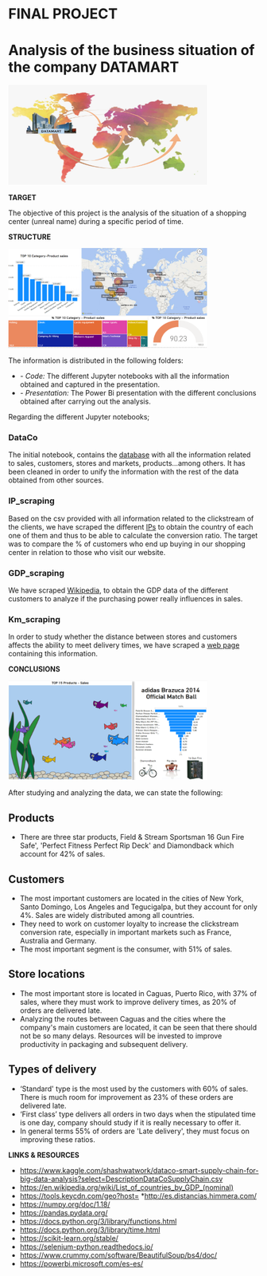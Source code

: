 # FINAL PROJECT 

# Analysis of the business situation of the company DATAMART


<img src="fotos/portada.jpeg?raw=true" width="400" height="200" />

**TARGET**

The objective of this project is the analysis of the situation of a shopping center (unreal name) during a specific period of time.

**STRUCTURE**

<img src = "fotos/foto1.png?raw=true" width="400" height="200">

The information is distributed in the following folders:

* *- Code:* The different Jupyter notebooks with all the information obtained and captured in the presentation.
* *- Presentation:* The Power Bi presentation with the different conclusions obtained after carrying out the analysis. 

Regarding the different Jupyter notebooks;

### DataCo
The initial notebook, contains the [database](https://www.kaggle.com/shashwatwork/dataco-smart-supply-chain-for-big-data-analysis?select=DescriptionDataCoSupplyChain.csv) with all the information related to sales, customers, stores and markets, products...among others.  It has been cleaned in order to unify the information with the rest of the data obtained from other sources. 

### IP_scraping
 Based on the csv provided with all information related to the clickstream of the clients, we have scraped the different [IPs](https://tools.keycdn.com/geo?host=) to obtain the country of each one of them and thus to be able to calculate the conversion ratio. The target was to compare the % of customers who end up buying in our shopping center in relation to those who visit our website. 

### GDP_scraping
 We have scraped [Wikipedia](https://en.wikipedia.org/wiki/List_of_countries_by_GDP_(nominal)), to obtain the GDP data of the different customers to analyze if the purchasing power really influences in sales.

### Km_scraping
In order to study whether the distance between stores and customers affects the ability to meet delivery times, we have scraped a [web page](http://es.distancias.himmera.com/) containing this information. 


**CONCLUSIONS**

<img src = "fotos/foto2.png?raw=true" width="400" height="200">

After studying and analyzing the data, we can state the following:

## Products

- There are three star products, Field & Stream Sportsman 16 Gun Fire Safe', 'Perfect Fitness Perfect Rip Deck' and Diamondback which account for 42% of sales.

## Customers

- The most important customers are located in the cities of New York, Santo Domingo, Los Angeles and Tegucigalpa, but they account for only 4%. Sales are widely distributed among all countries. 
- They need to work on customer loyalty to increase the clickstream conversion rate, especially in important markets such as France, Australia and Germany.
- The most important segment is the consumer, with 51% of sales.

## Store locations
- The most important store is located in Caguas, Puerto Rico, with 37% of sales, where they must work to improve delivery times, as 20% of orders are delivered late.
- Analyzing the routes between Caguas and the cities where the company's main customers are located, it can be seen that there should not be so many delays. Resources will be invested to improve productivity in packaging and subsequent delivery. 

## Types of delivery
- ‘Standard' type is the most used by the customers with 60% of sales. There is much room for improvement as 23% of these orders are delivered late. 
- ‘First class’ type delivers all orders in two days when the stipulated time is one day, company should study if it is really necessary to offer it.
- In general terms 55% of orders are 'Late delivery', they must focus on improving these ratios. 



**LINKS & RESOURCES**
* https://www.kaggle.com/shashwatwork/dataco-smart-supply-chain-for-big-data-analysis?select=DescriptionDataCoSupplyChain.csv
* https://en.wikipedia.org/wiki/List_of_countries_by_GDP_(nominal)
* https://tools.keycdn.com/geo?host=
*http://es.distancias.himmera.com/
* https://numpy.org/doc/1.18/
* https://pandas.pydata.org/
* https://docs.python.org/3/library/functions.html
* https://docs.python.org/3/library/time.html
* https://scikit-learn.org/stable/
* https://selenium-python.readthedocs.io/
* https://www.crummy.com/software/BeautifulSoup/bs4/doc/
* https://powerbi.microsoft.com/es-es/

